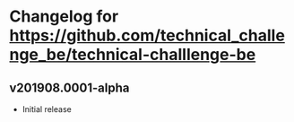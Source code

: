 # Changelog for https://github.com/technical_challenge_be/technical-challlenge-be

## v201908.0001-alpha

 - Initial release

